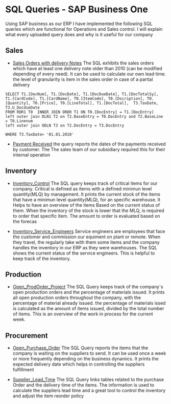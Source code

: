 # SQL Queries - SAP Business One
Using SAP business as our ERP I have implemented the following SQL queries which are functional for Operations and Sales control. I will explain what every uploaded query does and why is it useful for our company 

## Sales

- [Sales Orders with delivery Notes](https://github.com/carloscastillom/SQL-Queries-SAP-Business-One/blob/main/SalesO_with_DeliveryN.sql)
The SQL exhibits the sales orders which have at least one delivery note older than 2010 (can be modified depending of every need). It can be used to calculate our own lead time. the level of granularity is item in the sales order in case of a partial delivery

```
SELECT T1.[DocNum], T1.[DocDate], T1.[DocDueDate], T1.[DocTotalSy], T1.[CardCode], T1.[CardName], T0.[ItemCode], T0.[Dscription], T0.[Quantity], T0.[Price], T0.[LineTotal], T1.[DocTotal],  T3.TaxDate, T3.U_DocdueDate
FROM RDR1 T0  INNER JOIN ORDR T1 ON T0.[DocEntry] = T1.[DocEntry]
left outer join DLN1 T2 on T2.BaseEntry = T0.DocEntry and T2.BaseLine = T0.Linenum
left outer join ODLN T3 on T2.DocEntry = T3.DocEntry

WHERE T3.TaxDate> '01.01.2010'
```



- [Payment Received](https://github.com/carloscastillom/SQL-Queries-SAP-Business-One/blob/main/Payment%20Received.sql) 
the query reports the dates of the payments received by customer. The The sales team of our subsidiary required this for their internal operation 


## Inventory

- [Inventory_Control](https://github.com/carloscastillom/SQL-Queries-SAP-Business-One/blob/main/Inventory_Control.sql)
The SQL query keeps track of critical items for our company. Critical is defined as items with a defined minimun level quantity(MLQ) by management. It prints the current stock of the items that have a minimun level quantity(MLQ), for an specific warehouse. It Helps to have an overview of the items Based on the current status of them. When the inventory of the stock is lower that the MLQ, is required to order that specific item. The amount to order is evaluated based on the forecas 

- [Inventory_Service_Engineers](https://github.com/carloscastillom/SQL-Queries-SAP-Business-One/blob/main/Inventory_Service_Engineers.sql)
Service engineers are employees that face the customer and commission our equiment on plant or remote. When they travel, the regularly take with them some items and  the company handles the inventory in our ERP as they were warehouses. The SQL shows the current status of the service engineers. This is helpful to keep track of the inventory.

## Production

- [Open_ProdOrder_Project](https://github.com/carloscastillom/SQL-Queries-SAP-Business-One/blob/main/Open_ProdOrder_Project.sql)
The SQL Query keeps track of the company´s open production orders and the percentage of materials issued. It prints all open production orders throughout the company, with the percentage of material already issued. the percentage of materials issed is calculated as  the amount  of items issued, divided by the total number of items. This is an overview of the work in process for the current week. 


## Procurement

- [Open_Purchase_Order](https://github.com/carloscastillom/SQL-Queries-SAP-Business-One/blob/main/Open_Purchase_Order.sql)
The SQL Query reports the items that the company is waiting on the suppliers to send. It can be used once a week or more frequently depending on the business dynamics. It prints the expected delivery date which helps in controlling the suppliers fulfillment

- [Supplier_Lead_Time](https://github.com/carloscastillom/SQL-Queries-SAP-Business-One/blob/main/Open_ProdOrder_Project.sql)
The SQL Query links tables related to the purchase Order and the delivery time of the items. The information is used to calculate the suppliers lead time and a great tool to control the inventory and adjust the item reorder policy





